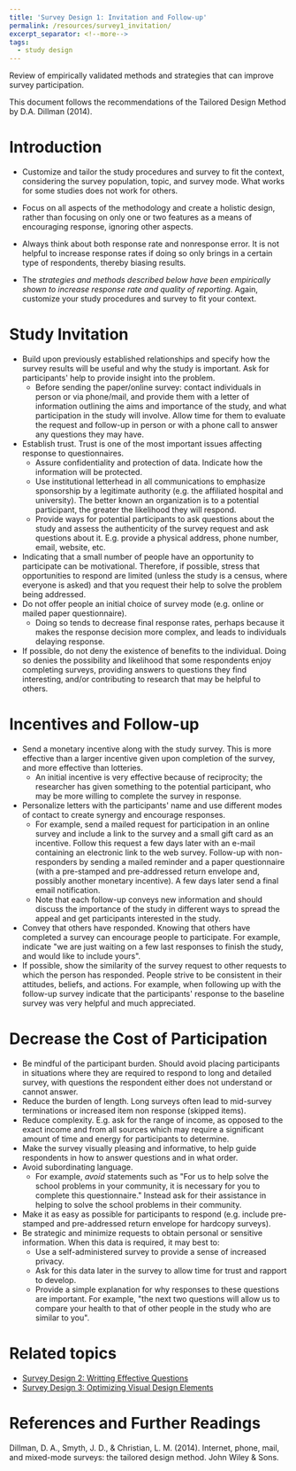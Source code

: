 ```yaml
---
title: 'Survey Design 1: Invitation and Follow-up'
permalink: /resources/survey1_invitation/
excerpt_separator: <!--more-->
tags:
  - study design
---
```


Review of empirically validated methods and strategies that can improve survey participation. <!--more-->

This document follows the recommendations of the Tailored Design Method by D.A. Dillman (2014).

# Introduction

-   Customize and tailor the study procedures and survey to fit the context, considering the survey population, topic, and survey mode. What works for some studies does not work for others.

-   Focus on all aspects of the methodology and create a holistic design, rather than focusing on only one or two features as a means of encouraging response, ignoring other aspects.

-   Always think about both response rate and nonresponse error. It is not helpful to increase response rates if doing so only brings in a certain type of respondents, thereby biasing results.

-   The *strategies and methods described below have been empirically shown to increase response rate and quality of reporting*. Again, customize your study procedures and survey to fit your context.


# Study Invitation
-   Build upon previously established relationships and specify how the survey results will be useful and why the study is important. Ask for participants' help to provide insight into the problem.
    -   Before sending the paper/online survey: contact individuals in person or via phone/mail, and provide them with a letter of information outlining the aims and importance of the study, and what participation in the study will involve. Allow time for them to evaluate the request and follow-up in person or with a phone call to answer any questions they may have.
-   Establish trust. Trust is one of the most important issues affecting response to questionnaires.
    -   Assure confidentiality and protection of data. Indicate how the information will be protected.
    -   Use institutional letterhead in all communications to emphasize sponsorship by a legitimate authority (e.g. the affiliated hospital and university). The better known an organization is to a potential participant, the greater the likelihood they will respond.
    -   Provide ways for potential participants to ask questions about the study and assess the authenticity of the survey request and ask questions about it. E.g. provide a physical address, phone number, email, website, etc.
-   Indicating that a small number of people have an opportunity to participate can be motivational. Therefore, if possible, stress that opportunities to respond are limited (unless the study is a census, where everyone is asked) and that you request their help to solve the problem being addressed.
-   Do not offer people an initial choice of survey mode (e.g. online or mailed paper questionnaire).
    -   Doing so tends to decrease final response rates, perhaps because it makes the response decision more complex, and leads to individuals delaying response.
-   If possible, do not deny the existence of benefits to the individual. Doing so denies the possibility and likelihood that some respondents enjoy completing surveys, providing answers to questions they find interesting, and/or contributing to research that may be helpful to others.



# Incentives and Follow-up
-   Send a monetary incentive along with the study survey. This is more effective than a larger incentive given upon completion of the survey, and more effective than lotteries.
    -   An initial incentive is very effective because of reciprocity; the researcher has given something to the potential participant, who may be more willing to complete the survey in response.
-   Personalize letters with the participants' name and use different modes of contact to create synergy and encourage responses.
    -   For example, send a mailed request for participation in an online survey and include a link to the survey and a small gift card as an incentive. Follow this request a few days later with an e-mail containing an electronic link to the web survey. Follow-up with non-responders by sending a mailed reminder and a paper questionnaire (with a pre-stamped and pre-addressed return envelope and, possibly another monetary incentive). A few days later send a final email notification.
    -   Note that each follow-up conveys new information and should discuss the importance of the study in different ways to spread the appeal and get participants interested in the study.
-   Convey that others have responded. Knowing that others have completed a survey can encourage people to participate. For example, indicate "we are just waiting on a few last responses to finish the study, and would like to include yours".
-   If possible, show the similarity of the survey request to other requests to which the person has responded. People strive to be consistent in their attitudes, beliefs, and actions. For example, when following up with the follow-up survey indicate that the participants' response to the baseline survey was very helpful and much appreciated.



# Decrease the Cost of Participation
-   Be mindful of the participant burden. Should avoid placing participants in situations where they are required to respond to long and detailed survey, with questions the respondent either does not understand or cannot answer.
-   Reduce the burden of length. Long surveys often lead to mid-survey terminations or increased item non response (skipped items).
-   Reduce complexity. E.g. ask for the range of income, as opposed to the exact income and from all sources which may require a significant amount of time and energy for participants to determine.
-   Make the survey visually pleasing and informative, to help guide respondents in how to answer questions and in what order.
-   Avoid subordinating language.
    -   For example, *avoid* statements such as "For us to help solve the school problems in your community, it is necessary for you to complete this questionnaire." Instead ask for their assistance in helping to solve the school problems in their community.
-   Make it as easy as possible for participants to respond (e.g. include pre-stamped and pre-addressed return envelope for hardcopy surveys).
-   Be strategic and minimize requests to obtain personal or sensitive information. When this data is required, it may best to:
    -   Use a self-administered survey to provide a sense of increased privacy.
    -   Ask for this data later in the survey to allow time for trust and rapport to develop.
    -   Provide a simple explanation for why responses to these questions are important. For example, "the next two questions will allow us to compare your health to that of other people in the study who are similar to you".


# Related topics
- [Survey Design 2: Writting Effective Questions](/resources/survey2_questions/)
- [Survey Design 3: Optimizing Visual Design Elements](/resources/survey3_visual/)



# References and Further Readings

Dillman, D. A., Smyth, J. D., & Christian, L. M. (2014). Internet, phone, mail, and mixed-mode surveys: the tailored design method. John Wiley & Sons.
